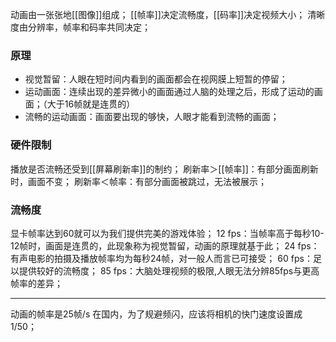 动画由一张张地[[图像]]组成；
[[帧率]]决定流畅度，[[码率]]决定视频大小；
清晰度由分辨率，帧率和码率共同决定；
### 原理
- 视觉暂留：人眼在短时间内看到的画面都会在视网膜上短暂的停留；
- 运动画面：连续出现的差异微小的画面通过人脑的处理之后，形成了运动的画面；（大于16帧就是连贯的）
- 流畅的运动画面：画面要出现的够快，人眼才能看到流畅的画面；
### 硬件限制
播放是否流畅还受到[[屏幕刷新率]]的制约；
刷新率＞[[帧率]]：有部分画面刷新时，画面不变；
刷新率＜帧率：有部分画面被跳过，无法被展示；
### 流畅度
显卡帧率达到60就可以为我们提供完美的游戏体验；
12 fps：当帧率高于每秒10-12帧时，画面是连贯的，此现象称为视觉暂留，动画的原理就基于此；
24 fps：有声电影的拍摄及播放帧率均为每秒24帧，对一般人而言已可接受；
60 fps：足以提供较好的流畅度；
85 fps：大脑处理视频的极限,人眼无法分辨85fps与更高帧率的差异；
***
动画的帧率是25帧/s
在国内，为了规避频闪，应该将相机的快门速度设置成 1/50；